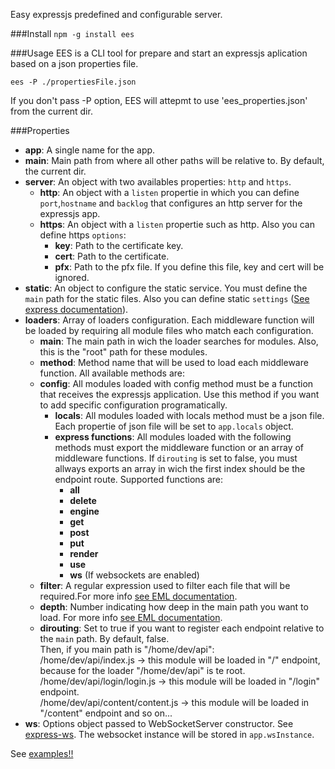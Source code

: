 Easy expressjs predefined and configurable server.

###Install
`npm -g install ees`

###Usage
EES is a CLI tool for prepare and start an expressjs aplication based on a json properties file.

`ees -P ./propertiesFile.json`

If you don't pass -P option, EES will attepmt to use 'ees_properties.json' from the current dir.

###Properties
* <b>app</b>: A single name for the app.
* <b>main</b>: Main path from where all other paths will be relative to. By default, the current dir.
* <b>server</b>: An object with two availables properties: `http` and `https`. 
  * <b>http</b>: An object with a `listen` propertie in which you can define `port`,`hostname` and `backlog` that configures an http server for the expressjs app.
  * <b>https</b>: An object with a `listen` propertie such as http. Also you can define https `options`:
    * <b>key</b>: Path to the certificate key.
    * <b>cert</b>: Path to the certificate.
    * <b>pfx</b>: Path to the pfx file. If you define this file, key and cert will be ignored.
* <b>static</b>: An object to configure the static service. You must define the `main` path for the static files. Also you can define static `settings` ([See express documentation](http://expressjs.com/en/4x/api.html#express.static)).
* <b>loaders</b>: Array of loaders configuration. Each middleware function will be loaded by requiring all module files who match each configuration.
  * <b>main</b>: The main path in wich the loader searches for modules. Also, this is the "root" path for these modules.
  * <b>method</b>: Method name that will be used to load each middleware function. All available methods are:
  * <b>config</b>: All modules loaded with config method must be a function that receives the expressjs application. Use this method if you want to add specific configuration programatically.
    * <b>locals</b>: All modules loaded with locals method must be a json file. Each propertie of json file will be set to `app.locals` object.
    * <b>express functions</b>: All modules loaded with the following methods must export the middleware function or an array of middleware functions. If `dirouting` is set to false, you must allways exports an array in wich the first index should be the endpoint route. Supported functions are:
      * <b>all</b>
      * <b>delete</b>
      * <b>engine</b>
      * <b>get</b>
      * <b>post</b>
      * <b>put</b>
      * <b>render</b>
      * <b>use</b>
      * <b>ws</b> (If websockets are enabled)
  * <b>filter</b>: A regular expression used to filter each file that will be required.For more info [see EML documentation](https://github.com/geremy22/easy-module-loader#usage).
  * <b>depth</b>: Number indicating how deep in the main path you want to load. For more info [see EML documentation](https://github.com/geremy22/easy-module-loader#usage).
  * <b>dirouting</b>: Set to true if you want to register each endpoint relative to the `main` path. By default, false. <br/>
Then, if you main path is "/home/dev/api":<br/>
/home/dev/api/index.js -> this module will be loaded in "/" endpoint, because for the loader "/home/dev/api" is te root.<br/>
/home/dev/api/login/login.js -> this module will be loaded in "/login" endpoint.<br/>
/home/dev/api/content/content.js -> this module will be loaded in "/content" endpoint and so on...
* <b>ws</b>: Options object passed to WebSocketServer constructor. See [express-ws](https://www.npmjs.com/package/express-ws#expresswsapp-server-options). The websocket instance will be stored in `app.wsInstance`.

See [examples!!](https://github.com/geremy22/easy-express-server/blob/master/examples.md)